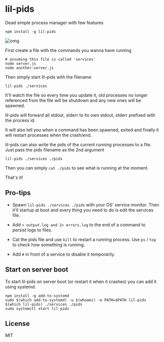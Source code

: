 # lil-pids

Dead simple process manager with few features

```
npm install -g lil-pids
```

![omg](https://media.giphy.com/media/Aff4ryYiacUO4/giphy.gif)

First create a file with the commands you wanna have running

```
# assuming this file is called 'services'
node server.js
node another-server.js
```

Then simply start lil-pids with the filename

```
lil-pids ./services
```

It'll watch the file so every time you update it, old processes
no longer referenced from the file will be shutdown and any new ones will be spawned.

lil-pids will forward all stdout, stderr to its own stdout, stderr prefixed with the process id.

It will also tell you when a command has been spawned, exited and finally it will restart processes
when the crash/end.

lil-pids can also write the pids of the current running processes to a file. Just pass the pids filename as the 2nd argument

```
lil-pids ./services ./pids
```

Then you can simply `cat ./pids` to see what is running at the moment.

That's it!

## Pro-tips

* Spawn `lil-pids ./services ./pids` with your OS' service monitor. Then it'll startup at boot and every thing you need to do is edit the services file.

* Add `> output.log and 2> errors.log` to the end of a command to persist logs to files.

* Cat the pids file and use `kill` to restart a running process. Use `ps` / `top` to check how something is running.

* Add `#` in front of a service to disable it temporarily.

## Start on server boot

To start lil-pids on server boot (or restart it when it crashes) you can add it using systemd.

```
npm install -g add-to-systemd
sudo $(which add-to-systemd) -u $(whoami) -e PATH=$PATH lil-pids $(which lil-pids) ./services ./pids
sudo systemctl start lil-pids
```

## License

MIT

